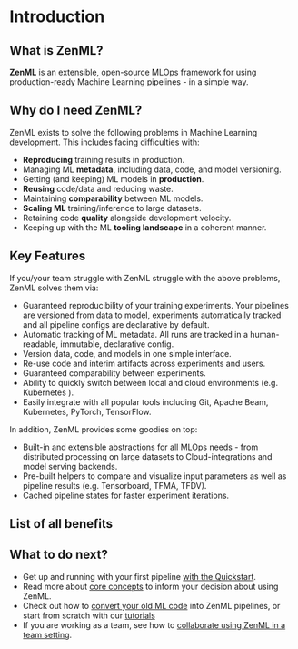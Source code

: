 # Introduction

## What is ZenML?
**ZenML** is an extensible, open-source MLOps framework for using production-ready Machine Learning pipelines - in a simple way. 

## Why do I need ZenML?
ZenML exists to solve the following problems in Machine Learning development. This includes facing difficulties with:

* **Reproducing** training results in production.
* Managing ML **metadata**, including data, code, and model versioning.
* Getting (and keeping) ML models in **production**.
* **Reusing** code/data and reducing waste.
* Maintaining **comparability** between ML models.
* **Scaling ML** training/inference to large datasets.
* Retaining code **quality** alongside development velocity.
* Keeping up with the ML **tooling landscape** in a coherent manner.

## Key Features
If you/your team struggle with ZenML struggle with the above problems, ZenML solves them via:

* Guaranteed reproducibility of your training experiments. Your pipelines are versioned from data to model, experiments automatically tracked and all pipeline configs are declarative by default.
* Automatic tracking of ML metadata. All runs are tracked in a human-readable, immutable, declarative config.
* Version data, code, and models in one simple interface.
* Re-use code and interim artifacts across experiments and users.
* Guaranteed comparability between experiments.
* Ability to quickly switch between local and cloud environments \(e.g. Kubernetes \).
* Easily integrate with all popular tools including Git, Apache Beam, Kubernetes, PyTorch, TensorFlow.

In addition, ZenML provides some goodies on top:

* Built-in and extensible abstractions for all MLOps needs - from distributed processing on large datasets to Cloud-integrations and model serving backends.
* Pre-built helpers to compare and visualize input parameters as well as pipeline results \(e.g. Tensorboard, TFMA, TFDV\).
* Cached pipeline states for faster experiment iterations.

## List of all benefits

## What to do next?
* Get up and running with your first pipeline [with the Quickstart](getting-started/quickstart.md).
* Read more about [core concepts](getting-started/core-concepts.md) to inform your decision about using ZenML.
* Check out how to [convert your old ML code](getting-started/organizing-zenml.md) into ZenML pipelines, or start from scratch with our [tutorials](tutorials/creating-first-pipeline.ipynb)
* If you are working as a team, see how to [collaborate using ZenML in a team setting](repository/team-collaboration-with-zenml.md).

